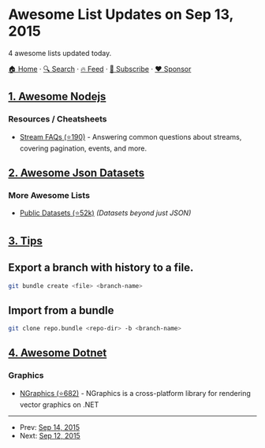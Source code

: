 # Awesome List Updates on Sep 13, 2015

4 awesome lists updated today.

[🏠 Home](/README.md) · [🔍 Search](https://www.trackawesomelist.com/search/) · [🔥 Feed](https://www.trackawesomelist.com/rss.xml) · [📮 Subscribe](https://trackawesomelist.us17.list-manage.com/subscribe?u=d2f0117aa829c83a63ec63c2f&id=36a103854c) · [❤️  Sponsor](https://github.com/sponsors/theowenyoung)



## [1. Awesome Nodejs](/content/sindresorhus/awesome-nodejs/README.md)

### Resources / Cheatsheets

*   [Stream FAQs (⭐190)](https://github.com/stephenplusplus/stream-faqs) - Answering common questions about streams, covering pagination, events, and more.

## [2. Awesome Json Datasets](/content/jdorfman/awesome-json-datasets/README.md)

### More Awesome Lists

*   [Public Datasets (⭐52k)](https://github.com/caesar0301/awesome-public-datasets) *(Datasets beyond just JSON)*

## [3. Tips](/content/git-tips/tips/README.md)

## Export a branch with history to a file.

```sh
git bundle create <file> <branch-name>
```
## Import from a bundle

```sh
git clone repo.bundle <repo-dir> -b <branch-name>
```

## [4. Awesome Dotnet](/content/quozd/awesome-dotnet/README.md)

### Graphics

*   [NGraphics (⭐682)](https://github.com/praeclarum/NGraphics) - NGraphics is a cross-platform library for rendering vector graphics on .NET

---

- Prev: [Sep 14, 2015](/content/2015/09/14/README.md)
- Next: [Sep 12, 2015](/content/2015/09/12/README.md)